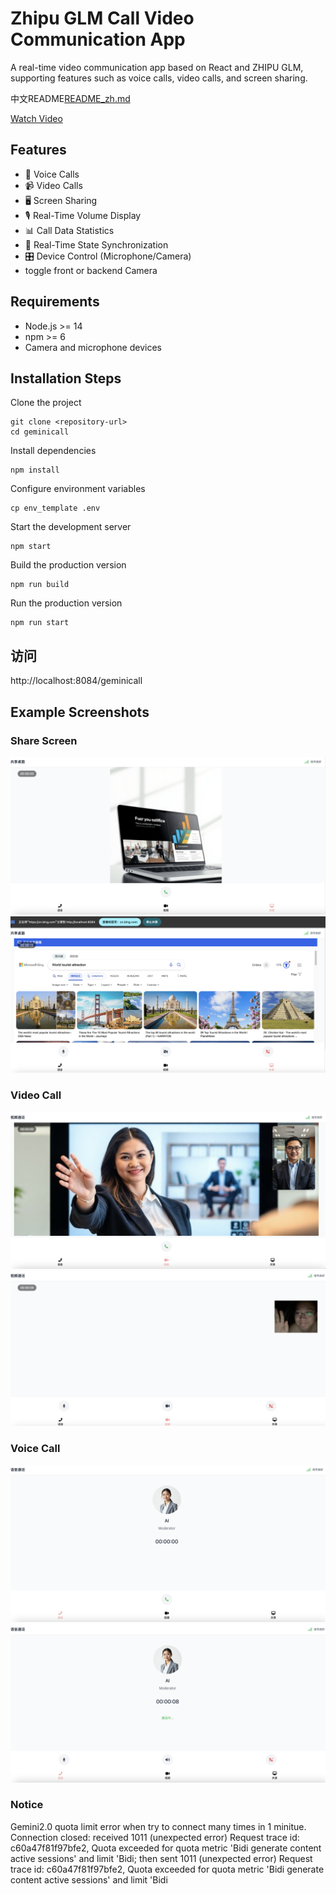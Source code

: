 # Zhipu GLM Call Video Communication App
A real-time video communication app based on React and ZHIPU GLM, supporting features such as voice calls, video calls, and screen sharing.


中文README[README_zh.md](README_zh.md)

[Watch Video](https://www.bilibili.com/video/BV1owCcYkEgx/)


## Features

- 💬 Voice Calls
- 📹 Video Calls
- 🖥️ Screen Sharing
- 🎙️ Real-Time Volume Display
- 📊 Call Data Statistics
- 🔄 Real-Time State Synchronization
- 🎛️ Device Control (Microphone/Camera)
- toggle front or backend Camera

## Requirements

- Node.js >= 14
- npm >= 6
- Camera and microphone devices

## Installation Steps

Clone the project
```
git clone <repository-url>
cd geminicall
```

Install dependencies

```
npm install
```

Configure environment variables

```
cp env_template .env
```

Start the development server

```
npm start
```

Build the production version

```
npm run build
```

Run the production version

```
npm run start
```

## 访问
http://localhost:8084/geminicall

## Example Screenshots

### Share Screen
![Share1](./example/Share1.png)
![Share2](./example/Share2.png)

### Video Call
![Video1](./example/Video1.png)
![Video2](./example/Video2.png)

### Voice Call
![Voice1](./example/Voice1.png)
![Voice2](./example/Voice2.png)


### Notice
Gemini2.0 quota limit error when try to connect many times in 1 minitue.
Connection closed: received 1011 (unexpected error) Request trace id: c60a47f81f97bfe2, Quota exceeded for quota metric 'Bidi generate content active sessions' and limit 'Bidi; then sent 1011 (unexpected error) Request trace id: c60a47f81f97bfe2, Quota exceeded for quota metric 'Bidi generate content active sessions' and limit 'Bidi
